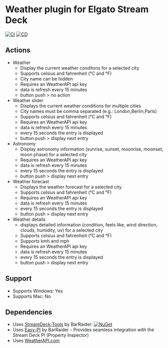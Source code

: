 # Weather plugin for Elgato Stream Deck

[![CI](https://github.com/linariii/streamdeck-weather/actions/workflows/CI.yml/badge.svg)](https://github.com/linariii/streamdeck-weather/actions/workflows/CI.yml) [![CD](https://github.com/linariii/streamdeck-weather/actions/workflows/CD.yml/badge.svg)](https://github.com/linariii/streamdeck-weather/actions/workflows/CD.yml)

## Actions
* Weather
	* Display the current weather conditons for a selected city
	* Supports celsius and fahrenheit (°C and °F)
	* City name can be hidden
	* Requires an WeatherAPI api key
	* data is refresh every 15 minutes
	* button push > no action
* Weather slider
	* Displays the current weather conditions for multiple cities
	* City names must be comma separated (e.g.: London,Berlin,Paris)
	* Supports celsius and fahrenheit (°C and °F)
	* Requires an WeatherAPI api key
	* data is refresh every 15 minutes
	* every 15 seconds the entry is displayed
	* button push > display next entry
* Astronomy
	* Display astronomy information (sunrise, sunset, moonrise, moonset, moon phase) for a selected city
	* Requires an WeatherAPI api key
	* data is refresh every 15 minutes
	* every 15 seconds the entry is displayed
	* button push > display next entry
* Weather forecast
	* Displays the weather forecast for a selected city
	* Supports celsius and fahrenheit (°C and °F)
	* Requires an WeatherAPI api key
	* data is refresh every 15 minutes
	* every 15 seconds the entry is displayed
	* button push > display next entry
* Weather details
	* displays detailed information (condition, feels like, wind direction, clouds, humidity, uv) for a selected city
	* Supports celsius and fahrenheit (°C and °F)
	* Supports kmh and mph
	* Requires an WeatherAPI api key
	* data is refresh every 15 minutes
	* every 15 seconds the entry is displayed
	* button push > display next entry

## Support
 - Supports Windows: Yes
 - Supports Mac: No
 
## Dependencies
* Uses [StreamDeck-Tools](https://github.com/BarRaider/streamdeck-tools) by BarRaider: [![NuGet](https://img.shields.io/nuget/v/streamdeck-tools.svg?style=flat)](https://www.nuget.org/packages/streamdeck-tools)
* Uses [Easy-PI](https://github.com/BarRaider/streamdeck-easypi) by BarRaider - Provides seamless integration with the Stream Deck PI (Property Inspector)
* Uses [WeatherAPI.com](https://www.weatherapi.com/)
